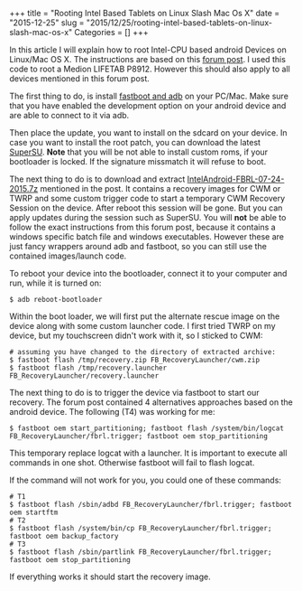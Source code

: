 +++
title = "Rooting Intel Based Tablets on Linux Slash Mac Os X"
date = "2015-12-25"
slug = "2015/12/25/rooting-intel-based-tablets-on-linux-slash-mac-os-x"
Categories = []
+++

In this article I will explain how to root Intel-CPU based android Devices on
Linux/Mac OS X. The instructions are based on this
 [forum post](http://forum.xda-developers.com/android/development/intel-android-devices-root-temp-cwm-t2975096).
I used this code to root a Medion LIFETAB P8912. However this should also apply
to all devices mentioned in this forum post.

The first thing to do, is install
[fastboot and adb](http://lifehacker.com/the-easiest-way-to-install-androids-adb-and-fastboot-to-1586992378)
 on your PC/Mac.
Make sure that you have enabled the development option on your android device
and are able to connect to it via adb.

Then place the update, you want to install on the sdcard on your device.
In case you want to install the root patch, you can download the latest
[SuperSU](http://download.chainfire.eu/supersu). **Note** that you will be not able
to install custom roms, if your bootloader is locked. If the signature missmatch
it will refuse to boot.

The next thing to do is to download and extract
[IntelAndroid-FBRL-07-24-2015.7z](https://www.androidfilehost.com/?fid=24052804347782876) mentioned in the post.
It contains a recovery images for CWM or TWRP and some custom trigger code to
start a temporary CWM Recovery Session on the device. After reboot this session
will be gone. But you can apply updates during the session such as SuperSU.
You will **not** be able to follow the exact instructions from this forum post, because it contains a
windows specific batch file and windows executables. However these are just
fancy wrappers around adb and fastboot, so you can still use the contained images/launch code.

To reboot your device into the bootloader, connect it to your computer and
run, while it is turned on:

```console
$ adb reboot-bootloader
```

Within the boot loader, we will first put the alternate rescue image on the
device along with some custom launcher code. I first tried TWRP on my device,
but my touchscreen didn't work with it, so I sticked to CWM:

```console
# assuming you have changed to the directory of extracted archive:
$ fastboot flash /tmp/recovery.zip FB_RecoveryLauncher/cwm.zip
$ fastboot flash /tmp/recovery.launcher FB_RecoveryLauncher/recovery.launcher
```

The next thing to do is to trigger the device via fastboot to start our
recovery. The forum post contained 4 alternatives approaches based on the android
device. The following (T4) was working for me:

```console
$ fastboot oem start_partitioning; fastboot flash /system/bin/logcat FB_RecoveryLauncher/fbrl.trigger; fastboot oem stop_partitioning
```

This temporary replace logcat with a launcher. It is important to execute all
commands in one shot. Otherwise fastboot will fail to flash logcat.

If the command will not work for you, you could one of these commands:

```console
# T1
$ fastboot flash /sbin/adbd FB_RecoveryLauncher/fbrl.trigger; fastboot oem startftm
# T2
$ fastboot flash /system/bin/cp FB_RecoveryLauncher/fbrl.trigger; fastboot oem backup_factory
# T3
$ fastboot flash /sbin/partlink FB_RecoveryLauncher/fbrl.trigger; fastboot oem stop_partitioning
```

If everything works it should start the recovery image.
